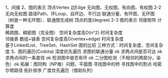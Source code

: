 1、间接
2、图的表示
顶点Vertex
边Edge
无向图、无权图、有向图、有权图
2-2 无向无权图
    路径Path、环Loop、自环边、平行边
    联通分量、有环图、无环图（树是一种无环图）、联通图生成树
    顶点的度(degree)
2-3 图的表示
    邻接矩阵
        计算度      
        稀疏图、稠密图（完全图）
        空间复杂度高O(n^2)
        时间复杂度  
    邻接表
       数组+链表 
       空间复杂度高O(vertex+edge)
       时间复杂度  
       基于LinkedList、TreeSet、HashSet
    图的比较
       三种方式：时间复杂度、空间复杂度
3、图的遍历(Codota)
    深度优先遍历
        求图的联通分量 ok
        求两点间是否可达 ok
        求两点间的一条直径 ok
        检测图中是否有环 ok
        二分图检测（不相邻的两部分，染色）ok
        拓展：图同构（NP难）问题、平面图
        寻找图中的桥
        寻找图中的割点
        哈密尔顿路径
        拓扑排序
    广度优先遍历（借助队列）
        